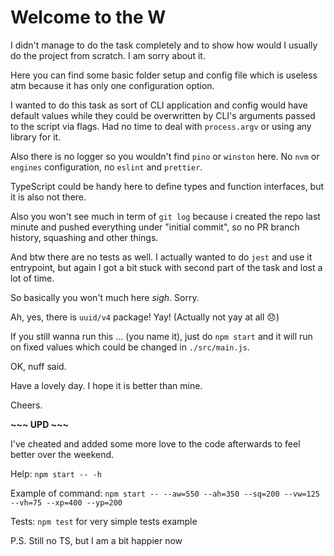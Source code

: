# Welcome to the W

I didn't manage to do the task completely and to show how would I usually do the project from scratch. I am sorry about it.

Here you can find some basic folder setup and config file which is useless atm because it has only one configuration option.

I wanted to do this task as sort of CLI application and config would have default values while they could be overwritten by
CLI's arguments passed to the script via flags.
Had no time to deal with `process.argv` or using any library for it.

Also there is no logger so you wouldn't find `pino` or `winston` here.
No `nvm` or `engines` configuration, no `eslint` and `prettier`.

TypeScript could be handy here to define types and function interfaces, but it is also not there.

Also you won't see much in term of `git log` because i created the repo last minute and pushed everything under "initial commit",
so no PR branch history, squashing and other things.

And btw there are no tests as well. I actually wanted to do `jest` and use it entrypoint,
but again I got a bit stuck with second part of the task and lost a lot of time.

So basically you won't much here *sigh*. Sorry.

Ah, yes, there is `uuid/v4` package! Yay! (Actually not yay at all 😞)

If you still wanna run this ... (you name it), just do `npm start`
and it will run on fixed values which could be changed in `./src/main.js`.

OK, nuff said.

Have a lovely day. I hope it is better than mine.

Cheers.

**~~~ UPD ~~~**

I've cheated and added some more love to the code afterwards to feel better over the weekend.

Help: `npm start -- -h`

Example of command: `npm start -- --aw=550 --ah=350 --sq=200 --vw=125 --vh=75 --xp=400 --yp=200`

Tests: `npm test` for very simple tests example

P.S. Still no TS, but I am a bit happier now
